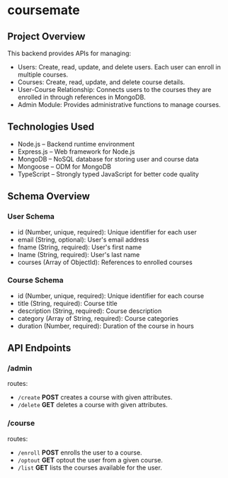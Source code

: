 # coursemate
## Project Overview
This backend provides APIs for managing:

- Users: Create, read, update, and delete users. Each user can enroll in multiple courses.
- Courses: Create, read, update, and delete course details.
- User-Course Relationship: Connects users to the courses they are enrolled in through references in MongoDB.
- Admin Module: Provides administrative functions to manage courses.

## Technologies Used
- Node.js – Backend runtime environment
- Express.js – Web framework for Node.js
- MongoDB – NoSQL database for storing user and course data
- Mongoose – ODM for MongoDB
- TypeScript – Strongly typed JavaScript for better code quality
## Schema Overview
### User Schema
- id (Number, unique, required): Unique identifier for each user
- email (String, optional): User's email address
- fname (String, required): User's first name
- lname (String, required): User's last name
- courses (Array of ObjectId): References to enrolled courses
### Course Schema
- id (Number, unique, required): Unique identifier for each course
- title (String, required): Course title
- description (String, required): Course description
- category (Array of String, required): Course categories
- duration (Number, required): Duration of the course in hours
## API Endpoints
### /admin
routes: 
- `/create` **POST** creates a course with given attributes.
- `/delete` **GET** deletes a course with given attributes.
### /course
routes:
- `/enroll` **POST** enrolls the user to a course.
- `/optout` **GET** optout the user from a given course.
- `/list` **GET** lists the courses available for the user.